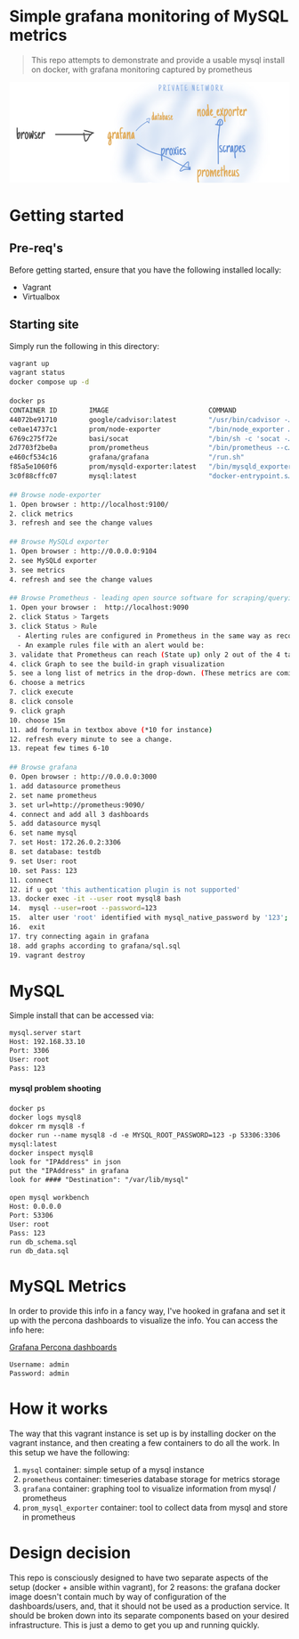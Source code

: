 # Simple grafana monitoring of MySQL metrics

> This repo attempts to demonstrate and provide a usable mysql install on docker, with grafana monitoring captured by prometheus

![Full architecture](architecture.png)

# Getting started

## Pre-req's 

Before getting started, ensure that you have the following installed locally:

- Vagrant
- Virtualbox

## Starting site

Simply run the following in this directory:

```bash
vagrant up
vagrant status
docker compose up -d

docker ps
CONTAINER ID        IMAGE                         COMMAND                  CREATED             STATUS              PORTS                                NAMES
44072be91710        google/cadvisor:latest        "/usr/bin/cadvisor -…"   17 minutes ago      Up 17 minutes       8080/tcp, 0.0.0.0:8082->8082/tcp     cadvisor8
ce0ae14737c1        prom/node-exporter            "/bin/node_exporter …"   17 minutes ago      Up 17 minutes       0.0.0.0:9100->9100/tcp               node-exporter8
6769c275f72e        basi/socat                    "/bin/sh -c 'socat -…"   17 minutes ago      Up 17 minutes       0.0.0.0:4999->4999/tcp               engine-proxy8
2d7703f2be0a        prom/prometheus               "/bin/prometheus --c…"   5 hours ago         Up 11 minutes       0.0.0.0:9090->9090/tcp               prometheus8
e460cf534c16        grafana/grafana               "/run.sh"                5 hours ago         Up 17 minutes       0.0.0.0:3000->3000/tcp               grafana8
f85a5e1060f6        prom/mysqld-exporter:latest   "/bin/mysqld_exporter"   5 hours ago         Up 17 minutes       0.0.0.0:9104->9104/tcp               mysql_exporter8
3c0f88cffc07        mysql:latest                  "docker-entrypoint.s…"   5 hours ago         Up 17 minutes       33060/tcp, 0.0.0.0:53306->3306/tcp   mysql8

## Browse node-exporter
1. Open browser : http://localhost:9100/
2. click metrics
3. refresh and see the change values

## Browse MySQLd exporter
1. Open browser : http://0.0.0.0:9104
2. see MySQLd exporter
3. see metrics
4. refresh and see the change values

## Browse Prometheus - leading open source software for scraping/querying/graphing/monitoring/alerting timeseries data(built at SoundCloud in 2012)(prometheus.io)
1. Open your browser :  http://localhost:9090 
2. click Status > Targets 
3. click Status > Rule 
  - Alerting rules are configured in Prometheus in the same way as recording rules.
  - An example rules file with an alert would be:   
3. validate that Prometheus can reach (State up) only 2 out of the 4 targets we told it to poll (in prometheus.yml)
4. click Graph to see the build-in graph visualization
5. see a long list of metrics in the drop-down. (These metrics are coming from the container named "node exporter" which produces OS-level metrics for Prometheus to poll)
6. choose a metrics
7. click execute 
8. click console
9. click graph
10. choose 15m
11. add formula in textbox above (*10 for instance)
12. refresh every minute to see a change.
13. repeat few times 6-10

## Browse grafana
0. Open browser : http://0.0.0.0:3000
1. add datasource prometheus
2. set name prometheus
3. set url=http://prometheus:9090/
4. connect and add all 3 dashboards
5. add datasource mysql
6. set name mysql
7. set Host: 172.26.0.2:3306
8. set database: testdb
9. set User: root
10. set Pass: 123
11. connect
12. if u got 'this authentication plugin is not supported'
13. docker exec -it --user root mysql8 bash
14.  mysql --user=root --password=123
15.  alter user 'root' identified with mysql_native_password by '123';
16.  exit
17. try connecting again in grafana
18. add graphs according to grafana/sql.sql
19. vagrant destroy
```

# MySQL 

Simple install that can be accessed via:

```
mysql.server start
Host: 192.168.33.10
Port: 3306
User: root
Pass: 123
```
#### mysql problem shooting 

```
docker ps
docker logs mysql8
dokcer rm mysql8 -f
docker run --name mysql8 -d -e MYSQL_ROOT_PASSWORD=123 -p 53306:3306 mysql:latest
docker inspect mysql8
look for "IPAddress" in json
put the "IPAddress" in grafana
look for #### "Destination": "/var/lib/mysql"

open mysql workbench
Host: 0.0.0.0
Port: 53306
User: root
Pass: 123
run db_schema.sql
run db_data.sql
```
  
# MySQL Metrics 

In order to provide this info in a fancy way, I've hooked in grafana and set it up with the percona dashboards to visualize the info.  You can access the info here:

[Grafana Percona dashboards](http://192.168.33.10/dashboard/db/mysql-overview-percona-app?from=now-15m&to=now)

```
Username: admin
Password: admin
```

# How it works

The way that this vagrant instance is set up is by installing docker on the vagrant instance, and then creating a few containers to do all the work.  In this setup we have the following:

1. `mysql` container: simple setup of a mysql instance
1. `prometheus` container: timeseries database storage for metrics storage
1. `grafana` container: graphing tool to visualize information from mysql / prometheus
1. `prom_mysql_exporter` container: tool to collect data from mysql and store in prometheus


# Design decision

This repo is consciously designed to have two separate aspects of the setup (docker + ansible within vagrant), for 2 reasons: the grafana docker image doesn't contain much by way of configuration of the dashboards/users, and, that it should not be used as a production service.  It should be broken down into its separate components based on your desired infrastructure.  This is just a demo to get you up and running quickly. 

 
